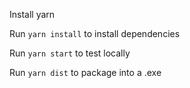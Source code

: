 Install yarn

Run `yarn install` to install dependencies

Run `yarn start` to test locally

Run `yarn dist` to package into a .exe
